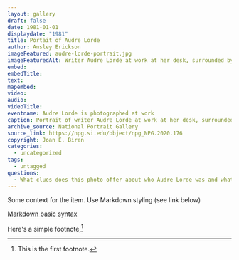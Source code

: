 ```yaml
---
layout: gallery
draft: false
date: 1981-01-01
displaydate: "1981"
title: Portait of Audre Lorde
author: Ansley Erickson
imageFeatured: audre-lorde-portrait.jpg
imageFeaturedAlt: Writer Audre Lorde at work at her desk, surrounded by papers, books, and posters.
embed: 
embedTitle: 
text: 
mapembed: 
video: 
audio:
videoTitle:
eventname: Audre Lorde is photographed at work
caption: Portrait of writer Audre Lorde at work at her desk, surrounded by papers, books, and posters. This image was taken in 1981, around the time that she was at work on her autobiographical book Zami. 
archive_source: National Portrait Gallery 
source_link: https://npg.si.edu/object/npg_NPG.2020.176
copyright: Joan E. Biren
categories:
  - uncategorized
tags:
  - untagged
questions:
  - What clues does this photo offer about who Audre Lorde was and what she cared about?
---
```


Some context for the item. Use Markdown styling (see link below)

[Markdown basic syntax](https://www.markdownguide.org/basic-syntax/)

Here's a simple footnote,[^1]

[^1]: This is the first footnote.
